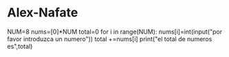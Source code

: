 # Alex-Nafate
NUM=8
nums=[0]*NUM
total=0
for i in range(NUM):
     nums[i]=int(input("por favor introduzca un numero"))
     total +=nums[i]
     print("el total de numeros es",total)
